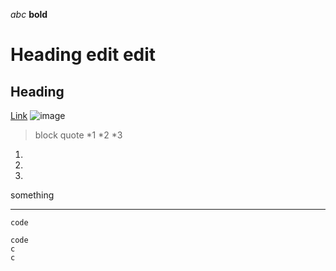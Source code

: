 _abc_
__bold__
# Heading edit edit
## Heading
[Link](another.html)
![image](https://media.fisheries.noaa.gov/2021-01/atlantic_mackerel.jpg?VersionId=null)
> block quote
*1
*2
*3

1.
2.
3.

something
___
`code`
```
code
c
c
```

